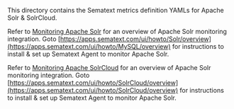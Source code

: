 This directory contains the Sematext metrics definition YAMLs for Apache Solr & SolrCloud. 

Refer to [Monitoring Apache Solr](https://sematext.com/docs/integration/solr/) for an overview of 
Apache Solr monitoring integration. Goto [https://apps.sematext.com/ui/howto/Solr/overview](https://apps.sematext.com/ui/howto/MySQL/overview) for instructions to install & set up Sematext Agent to monitor Apache Solr.

Refer to [Monitoring Apache SolrCloud](https://sematext.com/docs/integration/solrcloud/) for an overview of 
Apache Solr monitoring integration. Goto [https://apps.sematext.com/ui/howto/SolrCloud/overview](https://apps.sematext.com/ui/howto/SolrCloud/overview) for instructions to install & set up Sematext Agent to monitor Apache Solr.